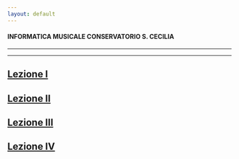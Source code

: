 ```yaml
---
layout: default
---
```

#### INFORMATICA MUSICALE CONSERVATORIO S. CECILIA
----
----

## [Lezione I](http://demartinomrc.github.io/IMCSC/lezioneI.html)

## [Lezione II](http://demartinomrc.github.io/IMCSC/lezioneII.html)

## [Lezione III](http://demartinomrc.github.io/IMCSC/lezioneIII.html)

## [Lezione IV](http://demartinomrc.github.io/IMCSC/lezioneIV.html)










